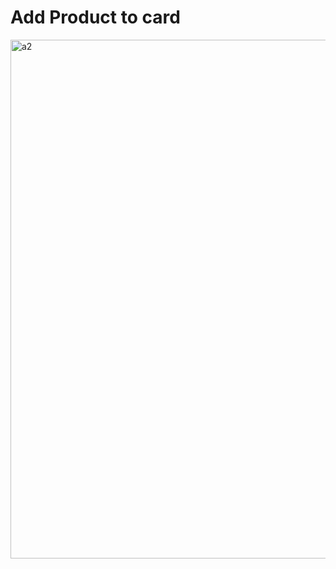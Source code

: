 # Add Product to card
<img width="830" alt="a2" src="https://user-images.githubusercontent.com/92872528/185913040-f3899431-ca50-4667-b90e-e18d09754771.png">
